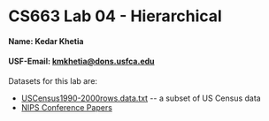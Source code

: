 # CS663 Lab 04 - Hierarchical

#### Name: Kedar Khetia
#### USF-Email: kmkhetia@dons.usfca.edu

Datasets for this lab are:

* [USCensus1990-2000rows.data.txt](USCensus1990-2000rows.data.txt) -- a subset of US Census data
* [NIPS Conference Papers](https://archive.ics.uci.edu/ml/datasets/NIPS+Conference+Papers+1987-2015#)
